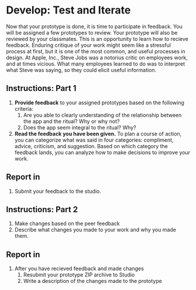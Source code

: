 # Develop: Test and Iterate

Now that your prototype is done, it is time to participate in feedback. You will be assigned a few prototypes to review. Your prototype will also be reviewed by your classmates. This is an opportunity to learn how to recieve feedback. Enduring critique of your work might seem like a stressful process at first, but it is one of the most common, and useful processes in design. At Apple, Inc., Steve Jobs was a notorius critic on employees work, and at times vicious. What many employees learned to do was to interpret what Steve was saying, so they could elicit useful information.

## Instructions: Part 1

1. **Provide feedback** to your assigned prototypes based on the following criteria:
   1. Are you able to clearly understanding of the relationship between the app and the ritual? Why or why not?
   2. Does the app seem integral to the ritual? Why?
2. **Read the feedback you have been given.** To plan a course of action, you can categorize what was said in four categories: compliment, advice, criticism, and suggestion. Based on which category the feedback lands, you can analyze how to make decisions to improve your work.

## Report in

1. Submit your feedback to the studio.

## Instructions: Part 2

1. Make changes based on the peer feedback 
2. Describe what changes you made to your work and why you made them.

## Report in

1. After you have recieved feedback and made changes
   1. Resubmit your prototype ZIP archive to Studio
   2. Write a description of the changes made to the prototype



